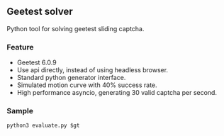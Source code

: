 ## Geetest solver
Python tool for solving geetest sliding captcha.

### Feature
* Geetest 6.0.9
* Use api directly, instead of using headless browser.
* Standard python generator interface.
* Simulated motion curve with 40% success rate.
* High performance asyncio, generating 30 valid captcha per second.

### Sample
```
python3 evaluate.py $gt
```
